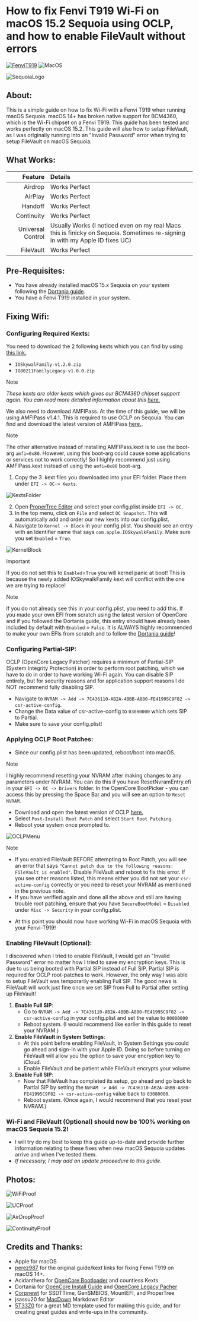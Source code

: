 # How to fix Fenvi T919 Wi-Fi on macOS 15.2 Sequoia using OCLP, and how to enable FileVault without errors
[![FenviT919](https://img.shields.io/badge/Fenvi-T919-green)](https://www.fenvi.com/product_detail_16.html)
![MacOS](https://img.shields.io/badge/macOS-15.2-purple.svg)


![SequoiaLogo](https://github.com/chrisdodgers/Fix_Fenvi-T919_FileVault_macOS_Sequoia_15.x/blob/main/Photos/FenviT919%2BFileVault-Sequoia.png)</br>

## About:
This is a simple guide on how to fix Wi-Fi with a Fenvi T919 when running macOS Sequoia. macOS 14+ has broken native support for BCM4360, which is the Wi-Fi chipset on a Fenvi T919. This guide has been tested and works perfectly on macOS 15.2. This guide will also how to setup FileVault, as I was originally running into an "Invalid Password" error when trying to setup FileVault on macOS Sequoia.

## What Works:

| Feature           | Details       |
| ------------------: | :-----------|
|Airdrop         	| Works Perfect |
| AirPlay           | Works Perfect |
| Handoff           | Works Perfect |
| Continuity        | Works Perfect |
| Universal Control |Usually Works (I noticed even on my real Macs this is finicky on Sequoia. Sometimes re-signing in with my Apple ID fixes UC)      
| FileVault         | Works Perfect |


## Pre-Requisites:
- You have already installed macOS 15.x Sequoia on your system following the [Dortania guide](https://dortania.github.io/OpenCore-Install-Guide/).
- You have a Fenvi T919 installed in your system.


## Fixing Wifi:
### Configuring Required Kexts:
You need to download the 2 following kexts which you can find by using [this link.](https://github.com/dortania/OpenCore-Legacy-Patcher/tree/main/payloads/Kexts/Wifi)

- `IOSkywalFamily-v1.2.0.zip`
- `IO80211FamilyLegacy-v1.0.0.zip`

>[!NOTE]
>*These kexts are older kexts which gives our BCM4360 chipset support again. You can read more detailed information about this [here.](https://github.com/perez987/Broadcom-wifi-back-on-macOS-Sonoma-with-OCLP/blob/main/README.md)*
>

We also need to download AMFIPass. At the time of this guide, we will be using AMFIPass v1.4.1. This is required to use OCLP on Seqouia. You can find and download the latest version of AMFIPass [here.](https://github.com/dortania/OpenCore-Legacy-Patcher/tree/main/payloads/Kexts/Acidanthera). 

>[!NOTE]
>The other alternative instead of installing AMFIPass.kext is to use the boot-arg `amfi=0x80`. However, using this boot-arg could cause some applications or services not to work correctly! So I highly recommend just using AMFIPass.kext instead of using the `amfi=0x80` boot-arg.
>

1. Copy the 3 .kext files you downloaded into your EFI folder. Place them under `EFI -> OC-> Kexts`.

![KextsFolder](https://github.com/chrisdodgers/Fix_Fenvi-T919_FileVault_macOS_Sequoia_15.x/blob/main/Photos/Kexts-Folder.png)</br>

2. Open [ProperTree Editor](https://github.com/corpnewt/ProperTree) and select your config.plist inside `EFI -> OC`.
3. In the top menu, click on `File` and select `OC Snapshot`. This will automatically add and order our new kexts into our config.plist.
4. Navigate to `Kernel -> Block` in your config.plist. You should see an entry with an Identifier name that says `com.apple.IOSkywalkFamily`. Make sure you set `Enabled` = `True`.

![KernelBlock](https://github.com/chrisdodgers/Fix_Fenvi-T919_FileVault_macOS_Sequoia_15.x/blob/main/Photos/Kernel-Block-Config.png)</br>

>[!IMPORTANT]
>If you do not set this to `Enabled`=`True` you will kernel panic at boot! This is because the newly added IOSkywalkFamily kext will conflict with the one we are trying to replace!
>

>[!NOTE]
>If you do not already see this in your config.plist, you need to add this. If you made your own EFI from scratch using the latest version of OpenCore and if you followed the Dortania guide, this entry should have already been included by default with `Enabled` = `False`. It is ALWAYS highly recommended to make your own EFIs from scratch and to follow the [Dortania guide](https://dortania.github.io/OpenCore-Install-Guide/)!

### Configuring Partial-SIP:
OCLP (OpenCore Legacy Patcher) requires a minimum of Partial-SIP (System Integrity Protection) in order to perform root patching, which we have to do in order to have working Wi-Fi again. You can disable SIP entirely, but for security reasons and for application support reasons I do NOT recommend fully disabling SIP. 

- Navigate to `NVRAM -> Add -> 7C436110-AB2A-4BBB-A880-FE41995C9F82 -> csr-active-config`.
- Change the Data value of csr-active-config to `03080000` which sets SIP to Partial.
- Make sure to save your config.plist!

### Applying OCLP Root Patches:

- Since our config.plist has been updated, reboot/boot into macOS. 

>[!NOTE] 
>I highly recommend resetting your NVRAM after making changes to any parameters under NVRAM. You can do this if you have ResetNvramEntry.efi in your `EFI -> OC -> Drivers` folder. In the OpenCore BootPicker - you can access this by pressing the Space Bar and you will see an option to `Reset NVRAM`. 
>

- Download and open the latest version of OCLP [here.](https://github.com/dortania/Opencore-Legacy-Patcher/releases)
- Select `Post-Install Root Patch` and select `Start Root Patching`.
- Reboot your system once prompted to.

![OCLPMenu](https://github.com/chrisdodgers/Fix_Fenvi-T919_FileVault_macOS_Sequoia_15.x/blob/main/Photos/OCLP-Menu.png)</br>

>[!NOTE]
>
>- If you enabled FileVault BEFORE attempting to Root Patch, you will see an error that says `"Cannot patch due to the following reasons: FileVault is enabled"`. Disable FileVault and reboot to fix this error. If you see other reasons listed, this means either you did not set your `csr-active-config` correctly or you need to reset your NVRAM as mentioned in the previous note.
>- If you have verified again and done all the above and still are having trouble root patching, ensure that you have `SecureBootModel` = `Disabled` under `Misc -> Security` in your config.plist. 
>

- At this point you should now have working Wi-Fi in macOS Sequoia with your Fenvi-T919! 

### Enabling FileVault (Optional):
I discovered when I tried to enable FileVault, I would get an "Invalid Password" error no matter how I tried to save my encryption keys. This is due to us being booted with Partial SIP instead of Full SIP. Partial SIP is required for OCLP root-patches to work. However, the only way I was able to setup FileVault was temporarily enabling Full SIP. The good news is FileVault will work just fine once we set SIP from Full to Partial after setting up FileVault!

1. **Enable Full SIP**:
   - Go to `NVRAM -> Add -> 7C436110-AB2A-4BBB-A880-FE41995C9F82 -> csr-active-config` in your config.plist and set the value to `00000000`
   - Reboot system. (I would recommend like earlier in this guide to reset your NVRAM.)
2. **Enable FileVault in System Settings**:
   - At this point before enabling FileVault, in System Settings you could go ahead and sign-in with your Apple ID. Doing so before turning on FileVault will allow you the option to save your encryption key to iCloud.
   - Enable FileVault and be patient while FileVault encrypts your volume.
3. **Enable Full SIP**:
   - Now that FileVault has completed its setup, go ahead and go back to Partial SIP by setting the `NVRAM -> Add -> 7C436110-AB2A-4BBB-A880-FE41995C9F82 -> csr-active-config` value back to `03080000`.
   - Reboot system. (Once again, I would recommend that you reset your NVRAM.)

### Wi-Fi and FileVault (Optional) should now be 100% working on macOS Sequoia 15.2!
- I will try do my best to keep this guide up-to-date and provide further information relating to these fixes when new macOS Sequoia updates arrive and when I've tested them.
- *If necessary, I may add an update proceedure to this guide.* 

## Photos:

![WiFiProof](https://github.com/chrisdodgers/Fix_Fenvi-T919_FileVault_macOS_Sequoia_15.x/blob/main/Photos/Wi-Fi-Proof-Sequoia.png)</br>

![UCProof](https://github.com/chrisdodgers/Fix_Fenvi-T919_FileVault_macOS_Sequoia_15.x/blob/main/Photos/UniversalControl-Proof-Sequoia.png)</br>

![AirDropProof](https://github.com/chrisdodgers/Fix_Fenvi-T919_FileVault_macOS_Sequoia_15.x/blob/main/Photos/AirDrop-Proof-Sequoia.png)</br>

![ContinuityProof](https://github.com/chrisdodgers/Fix_Fenvi-T919_FileVault_macOS_Sequoia_15.x/blob/main/Photos/Continuity-Proof-Sequoia.png)</br>


## Credits and Thanks:
- Apple for macOS
- [perez987](https://github.com/perez987/Broadcom-wifi-back-on-macOS-Sonoma-with-OCLP/blob/main/README.md) for the original guide/kext links for fixing Fenvi T919 on macOS 14+.
- Acidanthera for [OpenCore Bootloader](https://github.com/acidanthera/OpenCorePkg) and countless Kexts
- Dortania for [OpenCore Install Guide](https://dortania.github.io/OpenCore-Install-Guide) and [OpenCore Legacy Pacher](https://dortania.github.io/OpenCore-Legacy-Patcher/)
- [Corpnewt](https://github.com/corpnewt) for SSDTTime, GenSMBIOS, MountEFI, and ProperTree
- jsassu20 for [MacDown](https://macdown.uranusjr.com/) Markdown Editor   
- [5T33Z0](https://github.com/5T33Z0) for a great MD template used for making this guide, and for creating great guides and write-ups in the community.